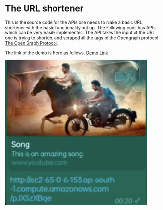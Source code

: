# The URL shortener

This is the source code for the APIs one needs to make a basic URL shortener with the basic functionality put up. The Following code has APIs which can be very easily implemented. The API takes the input of the URL one is trying to shorten, and scraped all the tags of the Opengraph protocol [The Open Graph Protocol](https://ogp.me).

The link of the demo is Here as follows. 
[Demo Link](https://www.youtube.com/watch?v=FpW_cyR7YHI)

![Image of the Embed](https://raw.githubusercontent.com/siddik11803-IIITH/URL-Shortener/main/Embed.png)